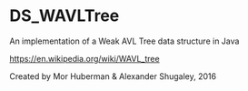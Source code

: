 # DS_WAVLTree
An implementation of a Weak AVL Tree data structure in Java

https://en.wikipedia.org/wiki/WAVL_tree

Created by Mor Huberman & Alexander Shugaley, 2016
